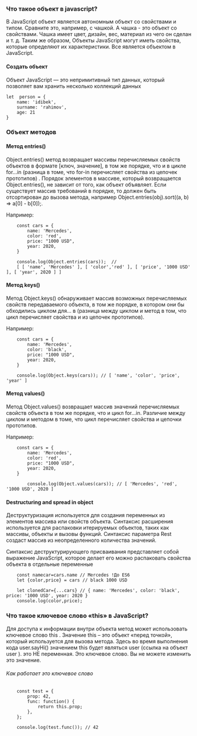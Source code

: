 ### Что такое объект в javascript?
В JavaScript объект является автономным
объект со свойствами и типом. Сравните это, например, с чашкой. А чашка - это объект со свойствами. Чашка имеет цвет, дизайн, вес, материал из чего он сделан и т. д. Таким же образом, Объекты JavaScript могут иметь свойства, которые определяют их характеристики.
Все является объектом в JavaScript.

#### Создать объект
Объект JavaScript — это непримитивный тип данных, который позволяет вам хранить несколько коллекций данных

    let  person = {
        name: 'idibek',
        surname: 'rahimov',
        age: 21 
    }



### Объект методов

#### Метод entries()
Object.entries() метод возвращает массивы перечисляемых свойств объектов в формате [ключ, значение], в том же порядке, что и в цикле for...in (разница в томе, что for-in перечисляет свойства из цепочек прототипов) . Порядок элементов в массиве, который возвращается Object.entries(), не зависит от того, как объект объявляет. Если существует массив требований в порядке, то должен быть отсортирован до вызова метода, например Object.entries(obj).sort((a, b) => a[0] - b[0]);.

Например: 

        const cars = {
            name: 'Mercedes',
            color: 'red',
            price: "1000 USD",
            year: 2020,
        }

        console.log(Object.entries(cars));  // 
        [ [ 'name', 'Mercedes' ], [ 'color','red' ], [ 'price', '1000 USD' ], [ 'year', 2020 ] ]


#### Метод keys()
Метод Object.keys() обнаруживает массив возможных перечисляемых свойств передаваемого объекта, в том же порядке, в котором они бы обходились циклом для... в (разница между циклом и метод в том, что цикл перечисляет свойства и из цепочек прототипов).


Например: 

        const cars = {
            name: 'Mercedes',
            color: 'black',
            price: "1000 USD",
            year: 2020,
        }

        console.log(Object.keys(cars)); // [ 'name', 'color', 'price', 'year' ]



#### Метод values()
Метод Object.values() возвращает массив значений перечисляемых свойств объекта в том же порядке, что и цикл for...in. Различие между циклом и методом в томе, что цикл перечисляет свойства и цепочки прототипов.


Например: 

        const cars = {
            name: 'Mercedes',
            color: 'red',
            price: "1000 USD",
            year: 2020,
        }

            console.log(Object.values(cars)); // [ 'Mercedes', 'red', '1000 USD', 2020 ]




#### Destructuring and spread in object

Деструктуризация используется для создания переменных из элементов массива или свойств объекта. Синтаксис расширения используется для распаковки итерируемых объектов, таких как массивы, объекты и вызовы функций. Синтаксис параметра Rest создаст массив из неопределенного количества значений.


Синтаксис деструктурирующего присваивания представляет собой выражение JavaScript, которое делает его
можно распаковать свойства объекта в отдельные переменные


        const namecar=cars.name // Mercedes !До ES6
        let {color,price} = cars // black 1000 USD

        let clonedCar={...cars} // { name: 'Mercedes', color: 'black', price: '1000 USD', year: 2020 }
        console.log(color,price);

### Что такое ключевое слово «this» в JavaScript?
Для доступа к информации внутри объекта метод может использовать ключевое слово this . Значение this – это объект «перед точкой», который используется для вызова метода. Здесь во время выполнения кода user.sayHi() значением this будет являться user (ссылка на объект user ). это НЕ переменная. Это ключевое слово. Вы не можете изменить это значение.


###### Как работает это ключевое слово

        const test = {
            prop: 42,
            func: function() {
                return this.prop;
            },
        };

        console.log(test.func()); // 42
